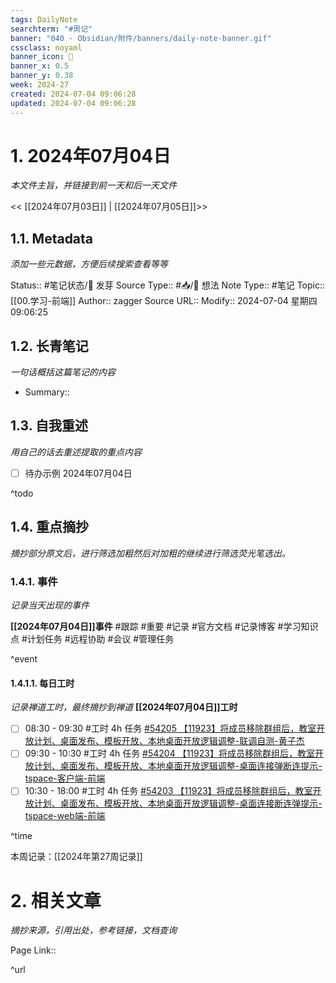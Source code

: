 ```yaml
---
tags: DailyNote
searchterm: "#周记"
banner: "040 - Obsidian/附件/banners/daily-note-banner.gif"
cssclass: noyaml
banner_icon: 💌
banner_x: 0.5
banner_y: 0.38
week: 2024-27
created: 2024-07-04 09:06:28
updated: 2024-07-04 09:06:28
---
```


# 1. 2024年07月04日

_本文件主旨，并链接到前一天和后一天文件_

<< [[2024年07月03日]] | [[2024年07月05日]]>>

## 1.1. Metadata

_添加一些元数据，方便后续搜索查看等等_

Status:: #笔记状态/🌱 发芽
Source Type:: #📥/💭 想法 
Note Type:: #笔记
Topic:: [[00.学习-前端]]
Author:: zagger
Source URL::
Modify:: 2024-07-04 星期四 09:06:25

## 1.2. 长青笔记

_一句话概括这篇笔记的内容_

- Summary::

## 1.3. 自我重述

_用自己的话去重述提取的重点内容_

- [ ] 待办示例 2024年07月04日

^todo

## 1.4. 重点摘抄

_摘抄部分原文后，进行筛选加粗然后对加粗的继续进行筛选荧光笔选出。_

### 1.4.1. 事件

_记录当天出现的事件_

**[[2024年07月04日]]事件** 
#跟踪 #重要 #记录 #官方文档 #记录博客 #学习知识点 #计划任务 #远程协助 #会议 #管理任务

^event

#### 1.4.1.1. 每日工时

_记录禅道工时，最终摘抄到禅道_
**[[2024年07月04日]]工时**
- [ ] 08:30 - 09:30 #工时  4h 任务 [#54205 【11923】将成员移除群组后，教室开放计划、桌面发布、模板开放、本地桌面开放逻辑调整-联调自测-黄子杰](http://172.16.203.12/zentao/task-view-54205.html?onlybody=yes)
- [ ] 09:30 - 10:30 #工时  4h 任务 [#54204 【11923】将成员移除群组后，教室开放计划、桌面发布、模板开放、本地桌面开放逻辑调整-桌面连接弹断连提示-tspace-客户端-前端](http://172.16.203.12/zentao/task-view-54204.html?onlybody=yes)
- [ ] 10:30 - 18:00 #工时  4h 任务 [#54203 【11923】将成员移除群组后，教室开放计划、桌面发布、模板开放、本地桌面开放逻辑调整-桌面连接断连弹提示-tspace-web端-前端](http://172.16.203.12/zentao/task-view-54203.html?onlybody=yes)

^time

本周记录：[[2024年第27周记录]]

# 2. 相关文章

_摘抄来源，引用出处，参考链接，文档查询_

Page Link::

^url
